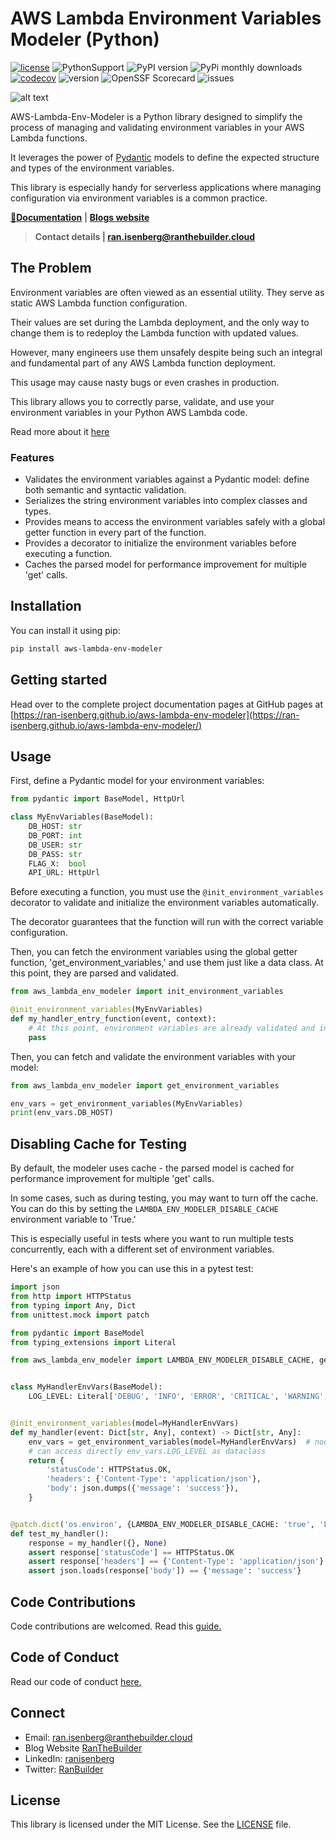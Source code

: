 
# AWS Lambda Environment Variables Modeler (Python)

[![license](https://img.shields.io/github/license/ran-isenberg/aws-lambda-env-modeler)](https://github.com/ran-isenberg/aws-lambda-env-modeler/blob/master/LICENSE)
![PythonSupport](https://img.shields.io/static/v1?label=python&message=%203.8.17|%203.9|%203.10|%203.11|%203.12&color=blue?style=flat-square&logo=python)
![PyPI version](https://badge.fury.io/py/aws-lambda-env-modeler.svg)
![PyPi monthly downloads](https://img.shields.io/pypi/dm/aws-lambda-env-modeler)
[![codecov](https://codecov.io/gh/ran-isenberg/aws-lambda-env-modeler/branch/main/graph/badge.svg?token=P2K7K4KICF)](https://codecov.io/gh/ran-isenberg/aws-lambda-env-modeler)
![version](https://img.shields.io/github/v/release/ran-isenberg/aws-lambda-env-modeler)
![OpenSSF Scorecard](https://api.securityscorecards.dev/projects/github.com/ran-isenberg/aws-lambda-env-modeler/badge)
![issues](https://img.shields.io/github/issues/ran-isenberg/aws-lambda-env-modeler)

![alt text](https://github.com/ran-isenberg/aws-lambda-env-modeler/blob/main/docs/media/banner.png?raw=true)

AWS-Lambda-Env-Modeler is a Python library designed to simplify the process of managing and validating environment variables in your AWS Lambda functions.

It leverages the power of [Pydantic](https://pydantic-docs.helpmanual.io/) models to define the expected structure and types of the environment variables.

This library is especially handy for serverless applications where managing configuration via environment variables is a common practice.

**[📜Documentation](https://ran-isenberg.github.io/aws-lambda-env-modeler/)** | **[Blogs website](https://www.ranthebuilder.cloud)**
> **Contact details | ran.isenberg@ranthebuilder.cloud**


## **The Problem**

Environment variables are often viewed as an essential utility. They serve as static AWS Lambda function configuration.

Their values are set during the Lambda deployment, and the only way to change them is to redeploy the Lambda function with updated values.

However, many engineers use them unsafely despite being such an integral and fundamental part of any AWS Lambda function deployment.

This usage may cause nasty bugs or even crashes in production.


This library allows you to correctly parse, validate, and use your environment variables in your Python AWS Lambda code.

Read more about it [here](https://www.ranthebuilder.cloud/post/aws-lambda-cookbook-environment-variables)

### **Features**

- Validates the environment variables against a Pydantic model: define both semantic and syntactic validation.
- Serializes the string environment variables into complex classes and types.
- Provides means to access the environment variables safely with a global getter function in every part of the function.
- Provides a decorator to initialize the environment variables before executing a function.
- Caches the parsed model for performance improvement for multiple 'get' calls.


## Installation

You can install it using pip:

```bash
pip install aws-lambda-env-modeler
```

## Getting started
Head over to the complete project documentation pages at GitHub pages at [https://ran-isenberg.github.io/aws-lambda-env-modeler](https://ran-isenberg.github.io/aws-lambda-env-modeler/)


## Usage
First, define a Pydantic model for your environment variables:

```python
from pydantic import BaseModel, HttpUrl

class MyEnvVariables(BaseModel):
    DB_HOST: str
    DB_PORT: int
    DB_USER: str
    DB_PASS: str
    FLAG_X:  bool
    API_URL: HttpUrl
```

Before executing a function, you must use the `@init_environment_variables` decorator to validate and initialize the environment variables automatically.

The decorator guarantees that the function will run with the correct variable configuration.

Then, you can fetch the environment variables using the global getter function, 'get_environment_variables,' and use them just like a data class. At this point, they are parsed and validated.

```python
from aws_lambda_env_modeler import init_environment_variables

@init_environment_variables(MyEnvVariables)
def my_handler_entry_function(event, context):
    # At this point, environment variables are already validated and initialized
    pass
```

Then, you can fetch and validate the environment variables with your model:

```python
from aws_lambda_env_modeler import get_environment_variables

env_vars = get_environment_variables(MyEnvVariables)
print(env_vars.DB_HOST)
```

## Disabling Cache for Testing

By default, the modeler uses cache - the parsed model is cached for performance improvement for multiple 'get' calls.

In some cases, such as during testing, you may want to turn off the cache. You can do this by setting the `LAMBDA_ENV_MODELER_DISABLE_CACHE` environment variable to 'True.'

This is especially useful in tests where you want to run multiple tests concurrently, each with a different set of environment variables.

Here's an example of how you can use this in a pytest test:

```python
import json
from http import HTTPStatus
from typing import Any, Dict
from unittest.mock import patch

from pydantic import BaseModel
from typing_extensions import Literal

from aws_lambda_env_modeler import LAMBDA_ENV_MODELER_DISABLE_CACHE, get_environment_variables, init_environment_variables


class MyHandlerEnvVars(BaseModel):
    LOG_LEVEL: Literal['DEBUG', 'INFO', 'ERROR', 'CRITICAL', 'WARNING', 'EXCEPTION']


@init_environment_variables(model=MyHandlerEnvVars)
def my_handler(event: Dict[str, Any], context) -> Dict[str, Any]:
    env_vars = get_environment_variables(model=MyHandlerEnvVars)  # noqa: F841
    # can access directly env_vars.LOG_LEVEL as dataclass
    return {
        'statusCode': HTTPStatus.OK,
        'headers': {'Content-Type': 'application/json'},
        'body': json.dumps({'message': 'success'}),
    }


@patch.dict('os.environ', {LAMBDA_ENV_MODELER_DISABLE_CACHE: 'true', 'LOG_LEVEL': 'DEBUG'})
def test_my_handler():
    response = my_handler({}, None)
    assert response['statusCode'] == HTTPStatus.OK
    assert response['headers'] == {'Content-Type': 'application/json'}
    assert json.loads(response['body']) == {'message': 'success'}
```

## Code Contributions
Code contributions are welcomed. Read this [guide.](https://github.com/ran-isenberg/aws-lambda-env-modeler/blob/main/CONTRIBUTING.md)

## Code of Conduct
Read our code of conduct [here.](https://github.com/ran-isenberg/aws-lambda-env-modeler/blob/main/CODE_OF_CONDUCT.md)

## Connect
* Email: [ran.isenberg@ranthebuilder.cloud](mailto:ran.isenberg@ranthebuilder.cloud)
* Blog Website [RanTheBuilder](https://www.ranthebuilder.cloud)
* LinkedIn: [ranisenberg](https://www.linkedin.com/in/ranisenberg/)
* Twitter: [RanBuilder](https://twitter.com/RanBuilder)


## License
This library is licensed under the MIT License. See the [LICENSE](https://github.com/ran-isenberg/aws-lambda-env-modeler/blob/main/LICENSE) file.
